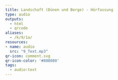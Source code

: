 ```yaml
---
title: Landschaft (Dünen und Berge) - Hörfassung
type: audio
outputs:
  - html
  - qrcode
aliases:
  - /k/9/1a/
resources:
- name: audio
  src: "9_Text.mp3"
qr-icon: comment.svg
qr-icon-color: '#808080'
tags:
  - audio:text
---
```

